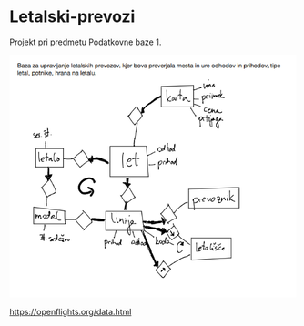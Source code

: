 # Letalski-prevozi
Projekt pri predmetu Podatkovne baze 1.

![ER diagram](slika.PNG)

https://openflights.org/data.html